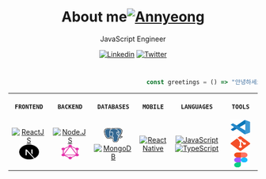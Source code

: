 <h1 align="center">About me<a href="#"><img width="100" height="auto" src="https://c.tenor.com/KCMlPdCHBcQAAAAi/hello-hi.gif" alt="Annyeong"></a></h1>

<p align="center">JavaScript Engineer</p>

<p align="center">
<a href="https://www.linkedin.com/in/arthurflv/"><img src="https://img.shields.io/badge/linkedin-%230077B5.svg?&style=for-the-badge&logo=linkedin&logoColor=white" alt="Linkedin" title="Linkedin"></a>
<a href="https://twitter.com/Mitacho_"><img src="https://img.shields.io/badge/Twitter-1DA1F2?style=for-the-badge&logo=twitter&logoColor=white" alt="Twitter" title="Twitter"></a>
</p>

#
   
```javascript
                                       const greetings = () => "안녕하세요";
```

<table>
<tr>
<th>

    FRONTEND
</th>
<th>

    BACKEND
</th>
<th>

    DATABASES
</th>
<th>

    MOBILE
</th>
<th>

    LANGUAGES
</th>
<th>

    TOOLS
</th>
</tr>

<tr>
   
<!--- FRONTEND --->
<td align="center">
<a href="#"><img width="32" height="32" src="https://xesque.rocketseat.dev/platform/tech/reactjs.svg" alt="ReactJS" title="ReactJS"></a>
<a href="#"><img alt="NextJS" height="30" width="40" src="https://raw.githubusercontent.com/devicons/devicon/master/icons/nextjs/nextjs-original.svg"></a>
</td>
   
<!--- BACKEND --->
<td align="center">
<a href="#"><img width="32" height="32" src="https://xesque.rocketseat.dev/platform/tech/node.svg" alt="Node.JS" title="Node.JS"></a>
<a href="#"><img alt="GraphQL" height="30" width="40" src="https://raw.githubusercontent.com/devicons/devicon/master/icons/graphql/graphql-plain.svg"></a>
</td>
   
<!--- DATABASES --->
<td align="center">
<a href="#"><img alt="PostgreSQL" height="30" width="40" src="https://raw.githubusercontent.com/devicons/devicon/master/icons/postgresql/postgresql-original.svg"></a>
<a href="#"><img width="32" height="32" src="https://xesque.rocketseat.dev/platform/tech/mongodb.svg" alt="MongoDB" title="MongoDB"></a>
</td>
   
<!--- MOBILE --->
<td align="center">
<a href="#"><img width="32" height="32" src="https://xesque.rocketseat.dev/platform/tech/react-native.svg" alt="React Native" title="React Native"></a>
</td>
   
<!--- LANGUAGES --->
<td align="center">
<a href="#"><img width="32" height="32" src="https://xesque.rocketseat.dev/platform/tech/javascript.svg" alt="JavaScript" title="JavaScript"></a>
<a href="#"><img width="32" height="32" src="https://xesque.rocketseat.dev/platform/tech/typescript.svg" alt="TypeScript" title="TypeScript"></a>
</td>

<!--- TOOLS --->
<td align="center">
<a href="#"><img alt="VS Code" height="30" width="40" src="https://raw.githubusercontent.com/devicons/devicon/master/icons/vscode/vscode-original.svg"></a>
<a href="#"><img alt="Git" height="30" width="40" src="https://raw.githubusercontent.com/devicons/devicon/master/icons/git/git-original.svg"></a>
<a href="#"><img alt="Figma" height="30" width="40" src="https://raw.githubusercontent.com/devicons/devicon/master/icons/figma/figma-original.svg"></a>
</td>
   
</table>

